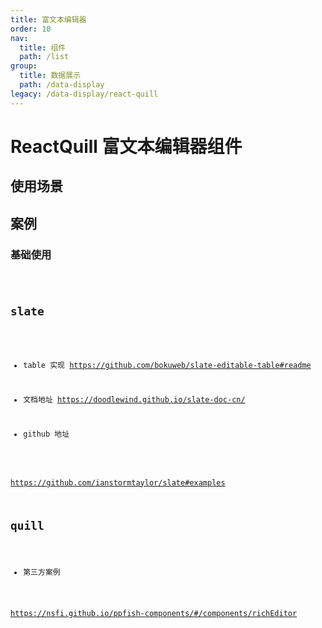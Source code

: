 ```yaml
---
title: 富文本编辑器
order: 10
nav:
  title: 组件
  path: /list
group:
  title: 数据展示
  path: /data-display
legacy: /data-display/react-quill
---
```


# ReactQuill 富文本编辑器组件

## 使用场景

## 案例

### 基础使用

<code src="./demo/demo1.tsx" />

## slate

- table 实现
  https://github.com/bokuweb/slate-editable-table#readme

- 文档地址
  https://doodlewind.github.io/slate-doc-cn/

- github 地址

https://github.com/ianstormtaylor/slate#examples

## quill

- 第三方案例

https://nsfi.github.io/ppfish-components/#/components/richEditor
